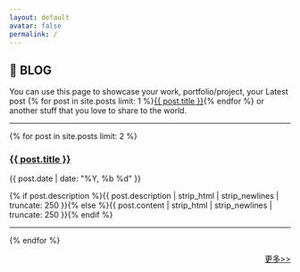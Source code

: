 ```yaml
---
layout: default
avatar: false
permalink: /
---
```

## 🚀 BLOG
You can use this page to showcase your work, portfolio/project, your Latest post {% for post in site.posts limit: 1 %}<a href="{{ post.url | prepend: site.baseurl }}">{{ post.title }}</a>{% endfor %} or another stuff that you love to share to the world.

---

{% for post in site.posts limit: 2 %}
<h3><a class="post-link" href="{{ post.url | prepend: site.baseurl }}">{{ post.title }}</a></h3>
<span class="post-meta">{{ post.date | date: "%Y, %b %d" }}</span>
<p class="description">{% if post.description %}{{ post.description | strip_html | strip_newlines | truncate: 250 }}{% else %}{{ post.content | strip_html | strip_newlines | truncate: 250 }}{% endif %}</p>

---

{% endfor %}

<a class="trigger" style="float:right" href="/blog">更多&gt;&gt;</a>